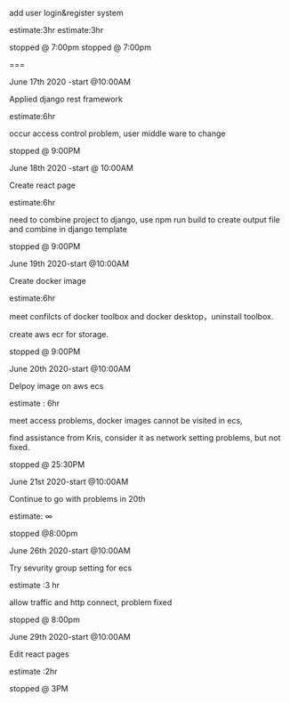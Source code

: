 add user login&register system 

estimate:3hr	estimate:3hr

stopped @ 7:00pm	stopped @ 7:00pm


===

June 17th 2020 -start @10:00AM


Applied django rest framework

estimate:6hr

occur access control problem, user middle ware to change

stopped @ 9:00PM

June 18th 2020 -start @ 10:00AM

Create react page

estimate:6hr

need to combine project to django, use npm run build to create output file and combine in django template

stopped @ 9:00PM

June 19th 2020-start @10:00AM

Create docker image

estimate:6hr

meet confilcts of docker toolbox and docker desktop，uninstall toolbox.

create aws ecr for storage.

stopped @ 9:00PM

June 20th 2020-start @10:00AM

Delpoy image on aws ecs

estimate : 6hr

meet access problems, docker images cannot be visited in ecs,

find assistance from Kris, consider it as network setting problems, but not fixed.

stopped @ 25:30PM

June 21st 2020-start @10:00AM

Continue to go with problems in 20th

estimate: ∞

stopped @8:00pm

June 26th 2020-start @10:00AM

Try sevurity group setting for ecs

estimate :3 hr


allow traffic and http connect, problem fixed

stopped @ 8:00pm

June 29th 2020-start @10:00AM

Edit react pages

estimate :2hr

stopped @ 3PM





